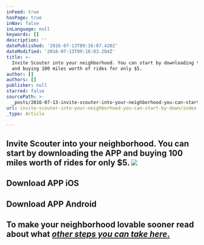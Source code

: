 ```yaml
---
inFeed: true
hasPage: true
inNav: false
inLanguage: null
keywords: []
description: ''
datePublished: '2016-07-13T09:16:07.420Z'
dateModified: '2016-07-13T09:16:03.204Z'
title: >-
  Invite Scouter into your neighborhood. You can start by downloading the APP
  and buying 100 miles worth of rides for only $5. 
author: []
authors: []
publisher: null
starred: false
sourcePath: >-
  _posts/2016-07-13-invite-scouter-into-your-neighborhood-you-can-start-by-down.md
url: invite-scouter-into-your-neighborhood-you-can-start-by-down/index.html
_type: Article

---
```

## Invite Scouter into your neighborhood. You can start by downloading the APP and buying 100 miles worth of rides for only $5\. ![](https://the-grid-user-content.s3-us-west-2.amazonaws.com/994226d2-31bb-43e3-89f4-25df214a3de0.png)

## Download APP iOS

## Download APP Android

## To make your neighborhood lovable sooner read about what [_other steps you can take here_.][0]

[0]: null
